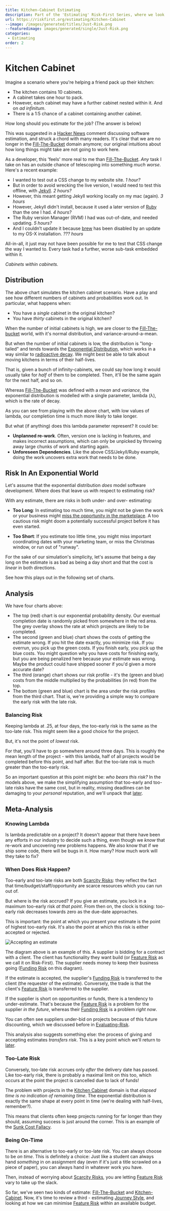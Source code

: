 ```yaml
---
title: Kitchen-Cabinet Estimating
description: Part of the 'Estimating' Risk-First Series, where we look at exponential distributions in estimates.
url: https://riskfirst.org/estimating/Kitchen-Cabinet
--image: /images/generated/titles/Just-Risk.png
--featuredimage: images/generated/single/Just-Risk.png
categories:
 - Estimating
order: 2
---
```


# Kitchen Cabinet

Imagine a scenario where you're helping a friend pack up their kitchen:

 - The kitchen contains 10 cabinets.
 - A cabinet takes one hour to pack.
 - However, each cabinet may have a further cabinet nested within it.  And on _ad infinitum_.
 - There is a 1:5 chance of a cabinet containing another cabinet.
 
How long should you estimate for the job?   (The answer is below)

This was suggested in a [Hacker News]() comment discussing software estimation, and struck a chord with many readers.  It's clear that we are no longer in the [Fill-The-Bucket](Fill-The-Bucket.md) domain anymore; our original intuitions about how long things might take are not going to work here.

As a developer, this 'feels' more real to me than [Fill-The-Bucket](Fill-The-Bucket.md).  _Any_ task I take on has an outside chance of telescoping into something _much worse_.  Here's a recent example:  

 - I wanted to test out a CSS change to my website site. _1 hour?_
 - But in order to avoid wrecking the live version, I would need to test this offline, with [Jekyll](https://jekyllrb.com). _2 hours?_
 - However, this meant getting Jekyll working locally on my mac (again). _3 hours_
 - However, Jekyll didn't install, because it used a later version of [Ruby](https://www.ruby-lang.org/en/) than the one I had.  _4 hours?_
 - The Ruby version Manager (RVM) I had was out-of-date, and needed updating. _5 hours?_
 - And I couldn’t update it because [brew](https://brew.sh) has been disabled by an update to my OS-X installation.  _??? hours_

All-in-all, it just may not have been possible for me to test that CSS change the way I wanted to.  Every task had a further, worse sub-task embedded within it.

_Cabinets within cabinets._

<div id="simulation" />

<script type="text/javascript">

function runSim(model, its) {
	var out=[];
	
	for(var i = 0; i <its; i++) {
		var size = model.cabinets.value;
		var day = 0;
		while ((day < model.time.value) && (size > 0)) {
			var r = Math.random();
			if (r<model.chance.value) {
				size += 1;
			}	
			
			size --;
			day ++;
		}
		
		out[day] = out[day] ? out[day]+1 : 1;
	}
	
	return out;
}

doChart('simulation', 
 {
   'cabinets' : { min: 1, max: 30, value: 10, name: 'Initial Cabinets', step: 1 },
   'chance' : { min: 0, max: 1, value: .2, name: 'Chance Of Nesting', step: .01 },
   'time' : { min: 30, max:200, value: 30, name: 'Duration', step: 1}
 },
 [ model => { return {
    type: 'bar',
    data: {
        labels: [...range(0, model.time.value, 1), model.time.value+"+"],
        datasets: [{
            label: 'Simulations taking',
            data: runSim(model, 1000),
            backgroundColor: [ 'rgba(255, 99, 132, 0.2)' ],
      		borderColor: [ 'rgba(255, 99, 132, 1)' ],
            borderWidth: 1
        }]
    },
    options: {
        maintainAspectRatio: false,
        scales: {
            yAxes: [{
                ticks: {
                    beginAtZero: true
                }
            }]
        }
    }
}}
]);

</script>

## Distribution

The above chart simulates the kitchen cabinet scenario.  Have a play and see how different numbers of cabinets and probabilities work out.  In particular, what happens when:

 - You have a _single_ cabinet in the original kitchen?
 - You have _thirty_ cabinets in the original kitchen?
 
When the number of initial cabinets is high, we are closer to the [Fill-The-bucket](Fill-The-Bucket.md) world, with it's normal distribution, and variance-around-a-mean. 
 
But when the number of initial cabinets is low, the distribution is "long-tailed" and tends towards the [Exponential Distribution](https://en.wikipedia.org/wiki/Exponential_distribution), which works in a way similar to [radioactive decay](https://en.wikipedia.org/wiki/Radioactive_decay).  We might best be able to talk about moving kitchens in terms of their half-lives.  

That is, given a bunch of infinity-cabinets, we could say how long it would usually take for _half_ of them to be completed.  Then, it'll be the same again for the next half, and so on.

Whereas [Fill-The-Bucket](Fill-The-Bucket.md) was defined with a _mean_ and _variance_, the exponential distribution is modelled with a single parameter, lambda (λ), which is the rate of decay.   

<div id="lambda" />

<script type="text/javascript">

doChart('lambda', 
 {
   'lambda' : { min: 0, max: 1, value: .5, name: 'Lambda', step: 0.01 },
 },
 [
 model => { return {
    type: 'line',
    data: {
      labels: range(0, 20, 1),
      datasets: [{
      	label: 'Probability Density',
      	backgroundColor: [ 'rgba(255, 99, 132, 0.2)' ],
      	borderColor: [ 'rgba(255, 99, 132, 1)' ],
      	data: range(0, 20, 1).map(i => model.lambda.value * Math.exp(-i * model.lambda.value))
      },
      {
      	label: 'Proportion of Projects Completed',
      	data: range(0, 20, 1).map(i => 1 - Math.exp(-model.lambda.value * i))
      },
      ]
    },
     options: {
        scales: {
            yAxes: [{
                ticks: {
                    beginAtZero: true
                }
            }]
        }
    }
  }
 }
 
]);

</script>

As you can see from playing with the above chart, with low values of lambda, our completion time is much more likely to take longer.

But what (if anything) does this lambda parameter represent?  It could be:

 - **Unplanned re-work**.  Often, version one is lacking in features, and makes incorrect assumptions, which can only be unpicked by throwing away large chunks of work and starting again.   
 - **Unforeseen Dependencies**. Like the above CSS/Jekyll/Ruby example, doing the work uncovers extra work that needs to be done.

## Risk In An Exponential World

Let's assume that the exponential distribution _does_ model software development.  Where does that leave us with respect to estimating risk?  

With any estimate, there are risks in both under- and over- estimating: 

 - **Too Long**: In estimating too much time,  you might not be given the work or your business might [miss the opportunity in the marketplace](/Scarcity-Risk.md#opportunity-risk).  A too cautious risk might doom a potentially successful project before it has even started.

 - **Too Short**: If you estimate too little time, you might miss important coordinating dates with your marketing team, or miss the Christmas window, or run out of "runway".  

For the sake of our simulation's simplicity, let's assume that being a day long on the estimate is as bad as being a day short and that the cost is _linear_ in both directions. 

See how this plays out in the following set of charts.
 
<div id="lambda2" />

<script type="text/javascript">

const days = 20;


doChart('lambda2', 
 {
   'lambda' : { min: .01, max: 1, value: .25, name: 'Lambda', step: 0.01 },
   'estimate' : { min: 0, max: 20, value: 6, name: 'Estimate', step: .5 },
 },
 [
 model => { 
  var lambda = 	 range(0, days, 1).map(i => model.lambda.value * Math.exp(-i * model.lambda.value))
	 
  return {
    type: 'line',
    data: {
      labels: range(0, days, 1),
      datasets: [{
      	label: 'Probability Density',
      	backgroundColor: [ 'rgba(255, 99, 132, 0.2)' ],
      	borderColor: [ 'rgba(255, 99, 132, 1)' ],
      	data: lambda
      },
      {
      	label: 'Proportion of Projects Completed',
      	data: range(0, days, 1).map(i => 1 - Math.exp(-model.lambda.value * i))
      },
      ]
    },
    options: {
        scales: {
            yAxes: [{
                ticks: {
                    beginAtZero: true
                }
            }]
        }
    }
  }},
  model => { 
	  var early = range(0, days, 1).map(i => Math.max(0, model.estimate.value - i));
	  var late = range(0, days, 1).map(i => Math.max(0, i- model.estimate.value))
	  
	  return {
	    type: 'line',
	    data: {
	      labels: range(0, days, 1),
	      datasets: [{
	      	label: 'Too-Early Risks',
	      	backgroundColor: [ 'rgba(132, 99, 255, 0.2)' ],
	      	borderColor: [ 'rgba(132, 99, 255, 1)' ],
	      	data: early
	      },
	      {
		      	label: 'Too-Late Risks',
		      	backgroundColor: [ 'rgba(132, 200, 99, 0.2)' ],
		      	borderColor: [ 'rgba(132, 200, 99, 1)' ],
		      	data: late
		      }
	      ]
	    },
	    options: {
	        scales: {
	            yAxes: [{
	                ticks: {
	                    beginAtZero: true
	                }
	            }]
	        }
	    }
	  }
  },
  model => { 
	  var lambda = 	 range(0, days, 1).map(i => model.lambda.value * Math.exp(-i * model.lambda.value))
	  var early = range(0, days, 1).map(i => Math.max(0, model.estimate.value - i));
	  var late = range(0, days, 1).map(i => Math.max(0, i- model.estimate.value))
	  var rar = lambda.map((v, i) => v * (early[i] + late[i]));
	  
	  return {
	    type: 'line',
	    data: {
	      labels: range(0, days, 1),
	      datasets: [{
	      	label: 'Risk',
	      	backgroundColor: [ 'rgba(255, 132, 99, 0.2)' ],
	      	borderColor: [ 'rgba(255, 132, 99, 1)' ],
	      	data: rar
	      }
	      ]
	    },
	    options: {
	        scales: {
	            yAxes: [{
	                ticks: {
	                    beginAtZero: true
	                }
	            }]
	        }
	    }
	  }
	},
	model => {
		var k = model.estimate.value;
		var l = model.lambda.value;
		
		var early = l * (   (Math.exp(-k*l) / (l*l))   + ((k*l - 1) / (l*l)) )
		var late = (Math.exp(-k*l) / l);
		var total = early + late;
		
		return {
			type: 'bar',
		    data: {
		        labels: ['Too Early', 'Too Late', 'Total'],
		        datasets: [{
		            label: 'Risk',
		            data: [early, late, total],
		            borderWidth: 1,
		            backgroundColor: [ 'rgba(132, 99, 255, 0.2)', 'rgba(132, 200, 99, 0.2)', 'rgba(99, 99, 99, 0.2)' ],
			      	borderColor: [ 'rgba(132, 99, 255, 1)', 'rgba(132, 200, 99, 1)', 'rgba(99, 99, 99, 1)' ],
		        }]
		    },
		    options: {
	        scales: {
	            yAxes: [{
	                ticks: {
	                    beginAtZero: true
	                }
	            }]
	        }
	    }
		}
	}]);

</script>

## Analysis

We have four charts above:

 - The top (red) chart is our exponential probability density.  Our eventual completion date is randomly picked from somewhere in the red area.  The grey overlay shows the rate at which projects are likely to be completed.  
 - The second (green and blue) chart shows the costs of getting the estimate wrong.  If you hit the date exactly, you minimize risk.  If you overrun, you pick up the green costs.  If you finish early, you pick up the blue costs.  You might question why you have costs for finishing early, but you are being penalized here because your estimate was wrong.  Maybe the product could have shipped sooner if you'd given a more accurate date?
 - The third (orange) chart shows our risk profile - it's the (green and blue) costs from the middle multiplied by the probabilities (in red) from the top.
 - The bottom (green and blue) chart is the area under the risk profiles from the third chart.  That is, we're providing a simple way to compare the early risk with the late risk.
 
### Balancing Risk

Keeping lambda at .25, at four days, the too-early risk is the same as the too-late risk.  This might seem like a good choice for the project.   

But, it's not the point of _lowest_ risk.  

For that, you'll have to go somewhere around three days.  This is roughly the mean length of the project - with this lambda, half of all projects would be completed before this point, and half after. But the too-late risk is much greater than the too-early risk.  

So an important question at this point might be: _who bears this risk?_    In the models above, we make the simplifying assumption that too-early and too-late risks have the same cost, but in reality, missing deadlines can be damaging to your _personal_ reputation, and we'll unpack that [later](Control.md).

## Meta-Analysis

### Knowing Lambda

Is lambda predictable on a project?  It doesn't appear that there have been any efforts in our industry to decide such a thing, even though we _know_ that re-work and uncovering new problems happens.  We also know that if we ship some code, there will be bugs in it.  How many?  How much work will they take to fix?

### When Does Risk Happen?

Too-early and too-late risks are both [Scarcity Risks](/Scarcity-Risk.md): they reflect the fact that time/budget/staff/opportunity are scarce resources which you can run out of.  

But where is the risk accrued?   If you give an estimate, you lock in a maximum too-early risk _at that point_.  From then on, the clock is ticking:  too-early risk decreases towards zero as the due-date approaches.

This is important:  the point at which you present your estimate is the point of highest too-early risk.  It's also the point at which this risk is either accepted or rejected.  

![Accepting an estimate](/images/generated/estimating/accept_estimate.png)

The diagram above is an example of this.   A supplier is bidding for a contract with a client.  The client has functionality they want build (or [Feature Risk](/Feature-Risk.md) as we call it on Risk-First).  The supplier needs money to keep their business going ([Funding Risk](/Scarcity-Risk.md/funding-risk) on this diagram).  

If the estimate is accepted, the supplier's [Funding Risk](/Scarcity-Risk.md/funding-risk) is transferred to the client (the requester of the estimate).  Conversely, the trade is that the client's [Feature Risk](/Feature-Risk.md) is transferred to the supplier.

If the supplier is short on opportunities or funds, there is a tendency to under-estimate.  That's because the [Feature Risk](/Feature-Risk.md) is a problem for the supplier _in the future_, whereas their [Funding Risk](/Scarcity-Risk.md/funding-risk) is a problem _right now_.  

You can often see suppliers under-bid on projects because of this future discounting, which we discussed before in [Evaluating-Risk](/Evaluating-Risk.md/discounting).  

This analysis also suggests something else:   the process of giving and accepting estimates _transfers risk_.  This is a key point which we'll return to [later](Control.md). 

### Too-Late Risk

Conversely, too-late risk accrues only _after_ the delivery date has passed.  Like too-early risk, there is probably a maximal limit on this too, which occurs at the point the project is cancelled due to lack of funds!

The problem with projects in the [Kitchen Cabinet](Kitchen-Cabinet.md) domain is that _elapsed time is no indication of remaining time_.  The exponential distribution is exactly the same shape at every point in time (we're dealing with half-lives, remember?).

This means that clients often keep projects running for far longer than they should, assuming success is just around the corner.  This is an example of the [Sunk Cost Fallacy](https://en.wikipedia.org/wiki/Sunk_cost).

### Being On-Time

There is an alternative to too-early or too-late risk.  You can always choose to be _on time_.  This is definitely a choice: Just like a student can always hand _something_ in on assignment day (even if it's just a title scrawled on a piece of paper), you can always hand in whatever work you have.  

Then, instead of worrying about [Scarcity Risks](/Scarcity-Risk.md), you are letting [Feature Risk](/Feature-Risk.md) vary to take up the slack.

So far, we've seen two kinds of estimate:  [Fill-The-Bucket](Fill-The-Bucket.md) and [Kitchen-Cabinet](Kitchen-Cabinet.md).  Now, it's time to review a third - estimating [Journey Style](Journeys.md), and looking at how we can minimise [Feature Risk](/Feature-Risk.md) within an available budget.


 